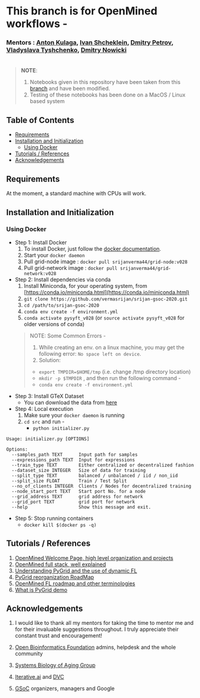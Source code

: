 # This branch is for OpenMined workflows - 

### Mentors : [Anton Kulaga](https://www.linkedin.com/in/antonkulaga/?originalSubdomain=ro), [Ivan Shcheklein](https://www.linkedin.com/in/shcheklein/), [Dmitry Petrov](https://www.linkedin.com/in/dmitryleopetrov/), [Vladyslava Tyshchenko](https://www.linkedin.com/in/vladyslava-tyshchenko-296742125/?originalSubdomain=ua), [Dmitry Nowicki]()<br/><br/>
> __NOTE__: 
> 1. Notebooks given in this repository have been taken from this [branch](https://github.com/OpenMined/PySyft/tree/master/examples/tutorials) and have been modified.
> 2. Testing of these notebooks has been done on a MacOS / Linux based system
## Table of Contents

- [Requirements](#requirements)
- [Installation and Initialization](#installation-and-initialization)
  * [Using Docker](#using-docker)
- [Tutorials / References](#tutorials--references)
- [Acknowledgements](#acknowledgements)

## Requirements

At the moment, a standard machine with CPUs will work. 

## Installation and Initialization
### Using Docker
- Step 1: Install Docker
    1. To install Docker, just follow the [docker documentation](https://docs.docker.com/install/).
    2. Start your `docker daemon`
    3. Pull grid-node image : `docker pull srijanverma44/grid-node:v028`
    4. Pull grid-network image : `docker pull srijanverma44/grid-network:v028`
- Step 2: Install dependencies via conda
    1. Install Miniconda, for your operating system, from [https://conda.io/miniconda.html](https://conda.io/miniconda.html)
    2. `git clone https://github.com/vermasrijan/srijan-gsoc-2020.git`
    3. `cd /path/to/srijan-gsoc-2020`
    4. `conda env create -f environment.yml`
    5. `conda activate pysyft_v028` (or `source activate pysyft_v028` for older versions of conda)
    > NOTE: Some Common Errors -                                                                                                                                                                                                                                                                                                                                                                                                                            
    > 1. While creating an env. on a linux machine, you may get the following error: `No space left on device`.                                                                                                                                                                                                                                                                                                                                                                                                            
    > 2. Solution: 
    >   - `export TMPDIR=$HOME/tmp` (i.e. change /tmp directory location)
    >   - `mkdir -p $TMPDIR` , and then run the following command -
    >   - `conda env create -f environment.yml`
- Step 3: Install GTeX Dataset
    - You can download the data from [here](https://drive.google.com/drive/folders/1cFcDhjzk82j7wXZMJ39xWNCmxEN2RzWq?usp=sharing)
- Step 4: Local execution
    1. Make sure your `docker daemon` is running
    2. `cd src` and run - 
        - `python initializer.py`
```     
Usage: initializer.py [OPTIONS]

Options:
  --samples_path TEXT      Input path for samples
  --expressions_path TEXT  Input for expressions
  --train_type TEXT        Either centralized or decentralized fashion
  --dataset_size INTEGER   Size of data for training
  --split_type TEXT        balanced / unbalanced / iid / non_iid
  --split_size FLOAT       Train / Test Split
  --no_of_clients INTEGER  Clients / Nodes for decentralized training
  --node_start_port TEXT   Start port No. for a node
  --grid_address TEXT      grid address for network
  --grid_port TEXT         grid port for network
  --help                   Show this message and exit.
```
- Step 5: Stop running containers
    - `docker kill $(docker ps -q)`

## Tutorials / References
1. [OpenMined Welcome Page, high level organization and projects](https://github.com/OpenMined/OM-Welcome-Package)
2. [OpenMined full stack, well explained](https://www.youtube.com/watch?v=NJBBE_SN90A)<br/>
3. [Understanding PyGrid and the use of dynamic FL](https://github.com/OpenMined/Roadmap/blob/master/web_and_mobile_team/projects/dynamic_federated_learning.md)<br/>
4. [PyGrid reorganization RoadMap](https://github.com/OpenMined/Roadmap/blob/master/web_and_mobile_team/projects/common/pygrid_reorganization.md)<br/>
5. [OpenMined FL roadmap and other terminologies](https://github.com/OpenMined/Roadmap/blob/master/web_and_mobile_team/projects/federated_learning.md)
6. [What is PyGrid demo](https://blog.openmined.org/what-is-pygrid-demo/)

## Acknowledgements
1. I would like to thank all my mentors for taking the time to mentor me and for their invaluable suggestions throughout. I truly appreciate their constant trust and encouragement!<br/>

2. [Open Bioinformatics Foundation](https://www.open-bio.org/) admins, helpdesk and the whole community <br/>

3. [Systems Biology of Aging Group](http://www.aging-research.group/) <br/>

4. [Iterative.ai](https://iterative.ai/) and [DVC](https://dvc.org/) <br/>

5. [GSoC](https://summerofcode.withgoogle.com/) organizers, managers and Google 